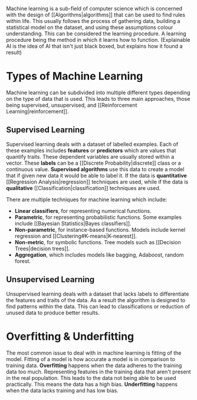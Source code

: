 Machine learning is a sub-field of computer science which is concerned with the design of [[Algorithms|algorithms]] that can be used to find rules within life. This usually follows the process of gathering data, building a statistical model on the dataset, and using these assumptions colour understanding. This can be considered the learning procedure. A learning procedure being the method in which it learns how to function. (Explainable AI is the idea of AI that isn't just black boxed, but explains how it found a result)

# Types of Machine Learning
Machine learning can be subdivided into multiple different types depending on the type of data that is used. This leads to three main approaches, those being supervised, unsupervised, and [[Reinforcement Learning|reinforcement]].
## Supervised Learning
Supervised learning deals with a dataset of labelled examples. Each of these examples includes **features** or **predictors** which are values that quantify traits. These dependent variables are usually stored within a vector. These **labels** can be a [[Discrete Probability|discrete]] class or a continuous value. **Supervised algorithms** use this data to create a model that if given new data it would be able to label it. If the data is **quantitative** [[Regression Analysis|regression]] techniques are used, while if the data is **qualitative** [[Classification|classification]] techniques are used.

There are multiple techniques for machine learning which include:
- **Linear classifiers**, for representing numerical functions.
- **Parametric**, for representing probabilistic functions. Some examples include [[Bayesian Statistics|Bayes classifiers]].
- **Non-parametric**, for instance-based functions. Models include kernel regression and [[Clustering#K-means|K-nearest]].
- **Non-metric**, for symbolic functions. Tree models such as [[Decision Trees|decision trees]].
- **Aggregation**, which includes models like bagging, Adaboost, random forest.


## Unsupervised Learning
Unsupervised learning deals with a dataset that lacks labels to differentiate the features and traits of the data. As a result the algorithm is designed to find patterns within the data. This can lead to classifications or reduction of unused data to produce better results.

# Overfitting & Underfitting
The most common issue to deal with in machine learning is fitting of the model. Fitting of a model is how accurate a model is in comparison to training data. **Overfitting** happens when the data adheres to the training data too much. Representing features in the training data that aren't present in the real population. This leads to the data not being able to be used practically. This means the data has a high bias. **Underfitting** happens when the data lacks training and has low bias.